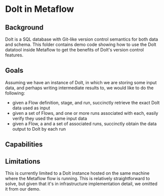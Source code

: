 # Dolt in Metaflow 


## Background 
Dolt is a SQL database with Git-like version control semantics for both data and schema. This folder contains demo code showing how to use the Dolt datatool inside Metaflow to get the benefits of Dolt's version control features.

## Goals
Assuming we have an instance of Dolt, in which we are storing some input data, and perhaps writing intermediate results to, we would like to do the following:
- given a Flow definition, stage, and run, succinctly retrieve the exact Dolt data used as input
- given a set of Flows, and one or more runs associated with each, easily verify they used the same input data
- given a Flow, a and a set of associated runs, succinctly obtain the data output to Dolt by each run


## Capabilities




## Limitations
This is currently limited to a Dolt instance hosted on the same machine where the Metaflow flow is running. This is relatively straightforward to solve, but given that it's in infrastructure implementation detail, we omitted it from our demo.